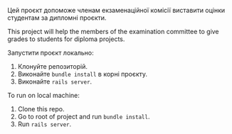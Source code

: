 Цей проєкт допоможе членам екзаменаційної комісії виставити оцінки студентам за дипломні проєкти.

This project will help the members of the examination committee to give grades to students for diploma projects.


Запустити проєкт локально:

1. Клонуйте репозиторій.
2. Виконайте `bundle install` в корні проєкту.
3. Виконайте `rails server`.

To run on local machine:

1. Clone this repo.
2. Go to root of project and run `bundle install`.
3. Run `rails server`.
